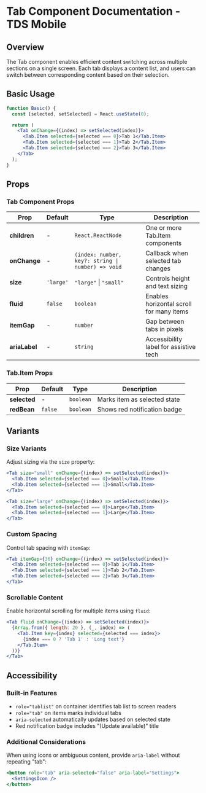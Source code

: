 # Tab Component Documentation - TDS Mobile

## Overview

The Tab component enables efficient content switching across multiple sections on a single screen. Each tab displays a content list, and users can switch between corresponding content based on their selection.

## Basic Usage

```jsx
function Basic() {
  const [selected, setSelected] = React.useState(0);

  return (
    <Tab onChange={(index) => setSelected(index)}>
      <Tab.Item selected={selected === 0}>Tab 1</Tab.Item>
      <Tab.Item selected={selected === 1}>Tab 2</Tab.Item>
      <Tab.Item selected={selected === 2}>Tab 3</Tab.Item>
    </Tab>
  );
}
```

## Props

### Tab Component Props

| Prop | Default | Type | Description |
|------|---------|------|-------------|
| **children** | - | `React.ReactNode` | One or more Tab.Item components |
| **onChange** | - | `(index: number, key?: string \| number) => void` | Callback when selected tab changes |
| **size** | `'large'` | `"large"` \| `"small"` | Controls height and text sizing |
| **fluid** | `false` | `boolean` | Enables horizontal scroll for many items |
| **itemGap** | - | `number` | Gap between tabs in pixels |
| **ariaLabel** | - | `string` | Accessibility label for assistive tech |

### Tab.Item Props

| Prop | Default | Type | Description |
|------|---------|------|-------------|
| **selected** | - | `boolean` | Marks item as selected state |
| **redBean** | `false` | `boolean` | Shows red notification badge |

## Variants

### Size Variants

Adjust sizing via the `size` property:

```jsx
<Tab size="small" onChange={(index) => setSelected(index)}>
  <Tab.Item selected={selected === 0}>Small</Tab.Item>
  <Tab.Item selected={selected === 1}>Small</Tab.Item>
</Tab>

<Tab size="large" onChange={(index) => setSelected(index)}>
  <Tab.Item selected={selected === 0}>Large</Tab.Item>
  <Tab.Item selected={selected === 1}>Large</Tab.Item>
</Tab>
```

### Custom Spacing

Control tab spacing with `itemGap`:

```jsx
<Tab itemGap={36} onChange={(index) => setSelected(index)}>
  <Tab.Item selected={selected === 0}>Tab 1</Tab.Item>
  <Tab.Item selected={selected === 1}>Tab 2</Tab.Item>
  <Tab.Item selected={selected === 2}>Tab 3</Tab.Item>
</Tab>
```

### Scrollable Content

Enable horizontal scrolling for multiple items using `fluid`:

```jsx
<Tab fluid onChange={(index) => setSelected(index)}>
  {Array.from({ length: 20 }, (_, index) => (
    <Tab.Item key={index} selected={selected === index}>
      {index === 0 ? 'Tab 1' : 'Long text'}
    </Tab.Item>
  ))}
</Tab>
```

## Accessibility

### Built-in Features

- `role="tablist"` on container identifies tab list to screen readers
- `role="tab"` on items marks individual tabs
- `aria-selected` automatically updates based on selected state
- Red notification badge includes "(Update available)" title

### Additional Considerations

When using icons or ambiguous content, provide `aria-label` without repeating "tab":

```jsx
<button role="tab" aria-selected="false" aria-label="Settings">
  <SettingsIcon />
</button>
```
